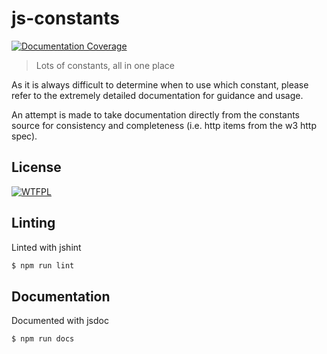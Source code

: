 
js-constants
===

[![Documentation Coverage](http://inch-ci.org/github/tsu-complete/js-constants.svg?branch=master)](http://inch-ci.org/github/tsu-complete/js-constants?branch=master)

> Lots of constants, all in one place

As it is always difficult to determine when to use which constant, please
refer to the extremely detailed documentation for guidance and usage.

An attempt is made to take documentation directly from the constants source
for consistency and completeness (i.e. http items from the w3 http spec).

License
---

[![WTFPL](http://www.wtfpl.net/wp-content/uploads/2012/12/wtfpl-badge-1.png)](http://www.wtfpl.net)

Linting
---

Linted with jshint

```sh
$ npm run lint
```

Documentation
---

Documented with jsdoc

```sh
$ npm run docs
```

